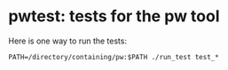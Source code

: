 pwtest: tests for the pw tool
=============================

Here is one way to run the tests:

    PATH=/directory/containing/pw:$PATH ./run_test test_*
